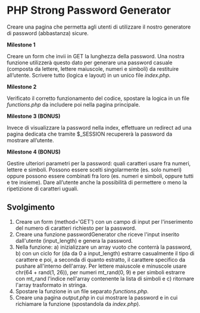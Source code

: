 # PHP Strong Password Generator

Creare una pagina che permetta agli utenti di utilizzare il nostro generatore di password (abbastanza) sicure.

**Milestone 1**

Creare un form che invii in GET la lunghezza della password. Una nostra funzione utilizzerà questo dato per generare una password casuale (composta da lettere, lettere maiuscole, numeri e simboli) da restituire all’utente. Scrivere tutto (logica e layout) in un unico file _index.php_.

**Milestone 2**

Verificato il corretto funzionamento del codice, spostare la logica in un file _functions.php_ da includere poi nella pagina principale.

**Milestone 3 (BONUS)**

Invece di visualizzare la password nella index, effettuare un redirect ad una pagina dedicata che tramite $\_SESSION recupererà la password da mostrare all’utente.

**Milestone 4 (BONUS)**

Gestire ulteriori parametri per la password: quali caratteri usare fra numeri, lettere e simboli. Possono essere scelti singolarmente (es. solo numeri) oppure possono essere combinati fra loro (es. numeri e simboli, oppure tutti e tre insieme). Dare all’utente anche la possibilità di permettere o meno la ripetizione di caratteri uguali.

## Svolgimento

1. Creare un form (method='GET') con un campo di input per l'inserimento del numero di caratteri richiesto per la password.
2. Creare una funzione passwordGenerator che riceve l'input inserito dall'utente (input_length) e genera la password.
3. Nella funzione: a) inizializzare un array vuoto che conterrà la password, b) con un ciclo for (da da 0 a input_length) estrarre casualmente il tipo di carattere e poi, a seconda di quanto estratto, il carattere specifico da pushare all'interno dell'array. Per lettere maiuscole e minuscole usare chr(64 + rand(1, 26)), per numeri mt_rand(0, 9) e per simboli estrarre con mt_rand l'indice nell'array contenente la lista di simboli e c) ritornare l'array trasformato in stringa.
4. Spostare la funzione in un file separato _functions.php_.
5. Creare una pagina _output.php_ in cui mostrare la password e in cui richiamare la funzione (spostandola da _index.php_).
